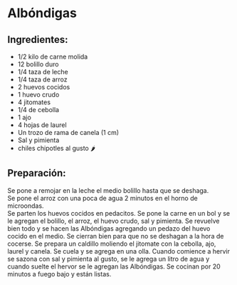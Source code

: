 # Albóndigas 

## Ingredientes:
- 1/2 kilo de carne molida
- 12 bolillo duro
- 1/4 taza de leche
- 1/4 taza de arroz
- 2 huevos cocidos
- 1 huevo crudo
- 4 jitomates 
- 1/4 de cebolla
- 1 ajo
- 4 hojas de laurel
- Un trozo de rama de canela (1 cm)
- Sal y pimienta 
- chiles chipotles al gusto 🌶

## Preparación:
Se pone a remojar en la leche el medio bolillo hasta que se deshaga.  
Se pone el arroz con una poca de agua 2 minutos en el horno de microondas.  
Se parten los huevos cocidos en pedacitos. Se pone la carne en un bol y se le agregan el bolillo, el arroz, el huevo crudo, sal y pimienta. Se revuelve bien todo y se hacen las Albóndigas agregando un pedazo del huevo cocido en el medio. Se cierran bien para que no se deshagan a la hora de cocerse.  Se prepara un caldillo moliendo el jitomate con la cebolla,  ajo, laurel  y canela. Se cuela y se agrega en una olla. Cuando comience a hervir se sazona con sal y pimienta al gusto, se le agrega un litro de agua y cuando suelte el hervor se le agregan las Albóndigas.  Se cocinan por 20 minutos a fuego bajo y están listas.
